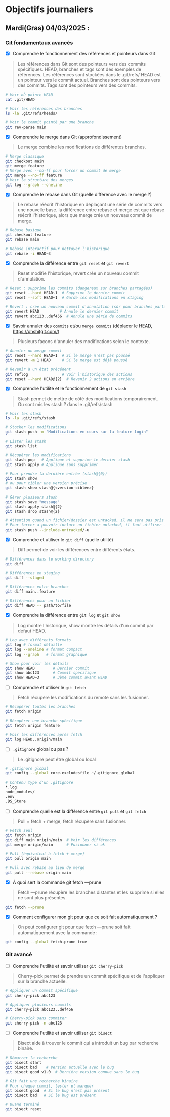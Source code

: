 # Objectifs journaliers

## Mardi(Gras) 04/03/2025 :

### Git fondamentaux avancés

- [x] Comprendre le fonctionnement des références et pointeurs dans Git
> Les références dans Git sont des pointeurs vers des commits spécifiques. HEAD, branches et tags sont des exemples de références.
> Les références sont stockées dans le .git/refs/
> HEAD est un pointeur vers le commit actuel.
> Branches sont des pointeurs vers des commits.
> Tags sont des pointeurs vers des commits.
```bash
# Voir où pointe HEAD
cat .git/HEAD

# Voir les références des branches
ls -la .git/refs/heads/

# Voir le commit pointé par une branche
git rev-parse main
```

- [x] Comprendre le merge dans Git (approfondissement)
> Le merge combine les modifications de différentes branches.

```bash
# Merge classique
git checkout main
git merge feature
# Merge avec --no-ff pour forcer un commit de merge
git merge --no-ff feature
# Voir la structure des merges
git log --graph --oneline
```

- [x] Comprendre le rebase dans Git (quelle différence avec le merge ?)
> Le rebase réécrit l'historique en déplaçant une série de commits vers une nouvelle base.
> la différence entre rebase et merge est que rebase réécrit l'historique, alors que merge crée un nouveau commit de merge.
```bash
# Rebase basique
git checkout feature
git rebase main

# Rebase interactif pour nettoyer l'historique
git rebase -i HEAD~3
```

- [x] Comprendre la différence entre `git reset` et `git revert`
> Reset modifie l'historique, revert crée un nouveau commit d'annulation.
```bash
# Reset : supprime les commits (dangereux sur branches partagées)
git reset --hard HEAD~1  # Supprime le dernier commit
git reset --soft HEAD~1  # Garde les modifications en staging

# Revert : crée un nouveau commit d'annulation (sûr pour branches partagées)
git revert HEAD         # Annule le dernier commit
git revert abc123..def456  # Annule une série de commits
```

- [x] Savoir annuler des `commits` et/ou `merge commits` (déplacer le HEAD, https://ohshitgit.com/)
> Plusieurs façons d'annuler des modifications selon le contexte.
```bash
# Annuler un merge commit
git reset --hard HEAD~1  # Si le merge n'est pas poussé
git revert -m 1 HEAD     # Si le merge est déjà poussé

# Revenir à un état précédent
git reflog               # Voir l'historique des actions
git reset --hard HEAD@{2}  # Revenir 2 actions en arrière
```

- [x] Comprendre l'utilité et le fonctionnement de `git stash`
> Stash permet de mettre de côté des modifications temporairement.
Ou sont mis les stash ? dans le .git/refs/stash
```bash
# Voir les stash
ls -la .git/refs/stash
```
```bash
# Stocker les modifications
git stash push -m "Modifications en cours sur la feature login"

# Lister les stash
git stash list

# Récupérer les modifications
git stash pop   # Applique et supprime le dernier stash
git stash apply # Applique sans supprimer

# Pour prendre la dernière entrée (stash@{0})
git stash show
# ou pour cibler une version précise
git stash show stash@{<version-ciblée>}

# Gérer plusieurs stash
git stash save "message"
git stash apply stash@{2}
git stash drop stash@{2}

# Attention quand un fichier/dossier est untacked, il ne sera pas pris en compte dans le stash.
# Pour forcer a pouvoir inclure un fichier untacked, il faut utiliser --include-untracked ou -u
git stash push --include-untracked/-u
```

- [x] Comprendre et utiliser le `git diff` (quelle utilité)
> Diff permet de voir les différences entre différents états.
```bash
# Différences dans le working directory
git diff

# Différences en staging
git diff --staged

# Différences entre branches
git diff main..feature

# Différences pour un fichier
git diff HEAD -- path/to/file
```

- [x] Comprendre la différence entre `git log` et `git show`
> Log montre l'historique, show montre les détails d'un commit par defaut HEAD.
```bash
# Log avec différents formats
git log # format détaillé
git log --oneline # format compact
git log --graph   # format graphique

# Show pour voir les détails
git show HEAD        # Dernier commit
git show abc123      # Commit spécifique
git show HEAD~3      # 3ème commit avant HEAD
```

- [ ] Comprendre et utiliser le `git fetch`
> Fetch récupère les modifications du remote sans les fusionner.
```bash
# Récupérer toutes les branches
git fetch origin

# Récupérer une branche spécifique
git fetch origin feature

# Voir les différences après fetch
git log HEAD..origin/main
```

- [ ] `.gitignore` global ou pas ?
> Le .gitignore peut être global ou local
```bash
# .gitignore global
git config --global core.excludesfile ~/.gitignore_global

# Contenu type d'un .gitignore
*.log
node_modules/
.env
.DS_Store
```

- [ ] Comprendre quelle est la différence entre `git pull` et `git fetch`
> Pull = fetch + merge, fetch récupère sans fusionner.
```bash
# Fetch seul
git fetch origin
git diff main origin/main  # Voir les différences
git merge origin/main      # Fusionner si ok

# Pull (équivalent à fetch + merge)
git pull origin main

# Pull avec rebase au lieu de merge
git pull --rebase origin main
```

- [x] À quoi sert la commande git fetch —prune
> Fetch —prune récupère les branches distantes et les supprime si elles ne sont plus présentes.
```bash
git fetch --prune
```

- [x] Comment configurer mon git pour que ce soit fait automatiquement ?
> On peut configurer git pour que fetch —prune soit fait automatiquement avec la commande :
```bash
git config --global fetch.prune true
```

### Git avancé

- [ ] Comprendre l'utilité et savoir utiliser `git cherry-pick`
> Cherry-pick permet de prendre un commit spécifique et de l'appliquer sur la branche actuelle.
```bash
# Appliquer un commit spécifique
git cherry-pick abc123

# Appliquer plusieurs commits
git cherry-pick abc123..def456

# Cherry-pick sans commiter
git cherry-pick -n abc123
```

- [ ] Comprendre l'utilité et savoir utiliser `git bisect`
> Bisect aide à trouver le commit qui a introduit un bug par recherche binaire.
```bash
# Démarrer la recherche
git bisect start
git bisect bad    # Version actuelle avec le bug
git bisect good v1.0  # Dernière version connue sans le bug

# Git fait une recherche binaire
# Pour chaque commit, tester et marquer
git bisect good  # Si le bug n'est pas présent
git bisect bad   # Si le bug est présent

# Quand terminé
git bisect reset
```

